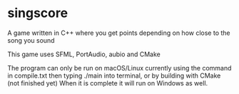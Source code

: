 # singscore
A game written in C++ where you get points depending on how close to the song you sound

This game uses SFML, PortAudio, aubio and CMake


The program can only be run on macOS/Linux currently using the command in compile.txt then typing ./main into terminal, or by building with CMake (not finished yet)
When it is complete it will run on Windows as well.
